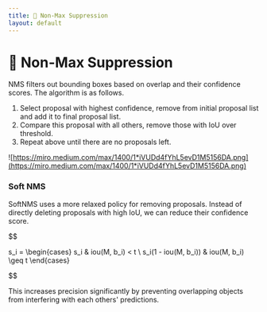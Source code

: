 ```yaml
---
title: 🎁 Non-Max Suppression
layout: default
---
```


# 🎁 Non-Max Suppression

NMS filters out bounding boxes based on overlap and their confidence scores. The algorithm is as follows.
1. Select proposal with highest confidence, remove from initial proposal list and add it to final proposal list.
2. Compare this proposal with all others, remove those with IoU over threshold.
3. Repeat above until there are no proposals left.

![https://miro.medium.com/max/1400/1*iVUDd4fYhL5evD1M5156DA.png](https://miro.medium.com/max/1400/1*iVUDd4fYhL5evD1M5156DA.png)

### Soft NMS
SoftNMS uses a more relaxed policy for removing proposals. Instead of directly deleting proposals with high IoU, we can reduce their confidence score.

$$

s_i = \begin{cases} s_i & iou(M, b_i) < t \\ s_i(1 - iou(M, b_i)) & iou(M, b_i) \geq t \end{cases}

$$

This increases precision significantly by preventing overlapping objects from interfering with each others' predictions.